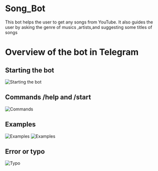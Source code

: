 # Song_Bot
This bot helps the user to get any songs from YouTube.
It also guides the user by asking the genre of musics ,artists,and suggesting some titles of songs
# Overview of the bot in Telegram
## Starting the bot
![Starting the bot](/Screenshots/start.jpg)

## Commands /help and /start
![Commands ](/Screenshots/commands.jpg)

## Examples
![Examples](/Screenshots/test1.jpg)
![Examples](/Screenshots/test2.jpg)

## Error or typo
![Typo](/Screenshots/error.jpg)

